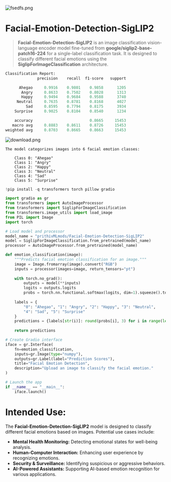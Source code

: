 ![fsedfs.png](https://cdn-uploads.huggingface.co/production/uploads/65bb837dbfb878f46c77de4c/IDBZcJQvQ2UvmczGMYS-W.png)

# **Facial-Emotion-Detection-SigLIP2**

> **Facial-Emotion-Detection-SigLIP2** is an image classification vision-language encoder model fine-tuned from **google/siglip2-base-patch16-224** for a single-label classification task. It is designed to classify different facial emotions using the **SiglipForImageClassification** architecture.  


```py
Classification Report:
              precision    recall  f1-score   support

      Ahegao     0.9916    0.9801    0.9858      1205
       Angry     0.8633    0.7502    0.8028      1313
       Happy     0.9494    0.9684    0.9588      3740
     Neutral     0.7635    0.8781    0.8168      4027
         Sad     0.8595    0.7794    0.8175      3934
    Surprise     0.9025    0.8104    0.8540      1234

    accuracy                         0.8665     15453
   macro avg     0.8883    0.8611    0.8726     15453
weighted avg     0.8703    0.8665    0.8663     15453
```
![download.png](https://cdn-uploads.huggingface.co/production/uploads/65bb837dbfb878f46c77de4c/j29921aYUCg9a5ZqXQ8P2.png)

    The model categorizes images into 6 facial emotion classes:
    
        Class 0: "Ahegao"
        Class 1: "Angry"
        Class 2: "Happy"
        Class 3: "Neutral"
        Class 4: "Sad"
        Class 5: "Surprise"

```python
!pip install -q transformers torch pillow gradio
```

```python
import gradio as gr
from transformers import AutoImageProcessor
from transformers import SiglipForImageClassification
from transformers.image_utils import load_image
from PIL import Image
import torch

# Load model and processor
model_name = "prithivMLmods/Facial-Emotion-Detection-SigLIP2"
model = SiglipForImageClassification.from_pretrained(model_name)
processor = AutoImageProcessor.from_pretrained(model_name)

def emotion_classification(image):
    """Predicts facial emotion classification for an image."""
    image = Image.fromarray(image).convert("RGB")
    inputs = processor(images=image, return_tensors="pt")
    
    with torch.no_grad():
        outputs = model(**inputs)
        logits = outputs.logits
        probs = torch.nn.functional.softmax(logits, dim=1).squeeze().tolist()
    
    labels = {
        "0": "Ahegao", "1": "Angry", "2": "Happy", "3": "Neutral",
        "4": "Sad", "5": "Surprise"
    }
    predictions = {labels[str(i)]: round(probs[i], 3) for i in range(len(probs))}
    
    return predictions

# Create Gradio interface
iface = gr.Interface(
    fn=emotion_classification,
    inputs=gr.Image(type="numpy"),
    outputs=gr.Label(label="Prediction Scores"),
    title="Facial Emotion Detection",
    description="Upload an image to classify the facial emotion."
)

# Launch the app
if __name__ == "__main__":
    iface.launch()
```

# **Intended Use:**  

The **Facial-Emotion-Detection-SigLIP2** model is designed to classify different facial emotions based on images. Potential use cases include:  

- **Mental Health Monitoring:** Detecting emotional states for well-being analysis.
- **Human-Computer Interaction:** Enhancing user experience by recognizing emotions.
- **Security & Surveillance:** Identifying suspicious or aggressive behaviors.
- **AI-Powered Assistants:** Supporting AI-based emotion recognition for various applications.
